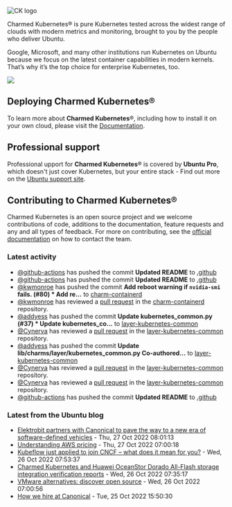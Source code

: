 ![CK logo](https://assets.ubuntu.com/v1/451d4cf4-Charmed+Kubernetes_RGB_onWhite_2022.svg)

Charmed Kubernetes® is pure Kubernetes tested across the widest range of clouds with modern metrics and monitoring, brought to you by the people who deliver Ubuntu.

Google, Microsoft, and many other institutions run Kubernetes on Ubuntu because we focus on the latest container capabilities in modern kernels. That’s why it’s the top choice for enterprise Kubernetes, too.

![](https://assets.ubuntu.com/v1/843c77b6-juju-at-a-glace.svg)

## Deploying Charmed Kubernetes®

To learn more about **Charmed Kubernetes**®, including how to install it on your own cloud, please visit the [Documentation][docs].

## Professional support

Professional upport for **Charmed Kubernetes**® is covered by **Ubuntu Pro**, which doesn't just cover Kubernetes, but your entire stack - Find out more on the [Ubuntu support site](https://ubuntu.com/support).

## Contributing to Charmed Kubernetes®

Charmed Kubernetes is an open source project and we welcome contributions of code, additions to the documentation, feature requests and any and all types of feedback. For more on contributing, see the [official documentation][get-in-touch] on how to contact the team.

<!-- LINKS -->
[docs]: https://ubuntu.com/kubernetes/docs
[get-in-touch]: https://ubuntu.com/kubernetes/docs/get-in-touch

### Latest activity

<!-- activity starts -->
 - [@github-actions](https://github.com/github-actions[bot]) has pushed the commit **Updated README** to [.github](https://github.com/charmed-kubernetes/.github)
 - [@github-actions](https://github.com/github-actions[bot]) has pushed the commit **Updated README** to [.github](https://github.com/charmed-kubernetes/.github)
 - [@kwmonroe](https://github.com/kwmonroe) has pushed the commit **Add reboot warning if `nvidia-smi` fails. (#80)  * Add re...** to [charm-containerd](https://github.com/charmed-kubernetes/charm-containerd)
 - [@kwmonroe](https://github.com/kwmonroe) has reviewed a [pull request](https://github.com/charmed-kubernetes/charm-containerd/pull/80) in the [charm-containerd](https://github.com/charmed-kubernetes/charm-containerd) repository.
 - [@addyess](https://github.com/addyess) has pushed the commit **Update kubernetes_common.py (#37)  * Update kubernetes_co...** to [layer-kubernetes-common](https://github.com/charmed-kubernetes/layer-kubernetes-common)
 - [@Cynerva](https://github.com/Cynerva) has reviewed a [pull request](https://github.com/charmed-kubernetes/layer-kubernetes-common/pull/37) in the [layer-kubernetes-common](https://github.com/charmed-kubernetes/layer-kubernetes-common) repository.
 - [@addyess](https://github.com/addyess) has pushed the commit **Update lib/charms/layer/kubernetes_common.py  Co-authored...** to [layer-kubernetes-common](https://github.com/charmed-kubernetes/layer-kubernetes-common)
 - [@Cynerva](https://github.com/Cynerva) has reviewed a [pull request](https://github.com/charmed-kubernetes/layer-kubernetes-common/pull/37) in the [layer-kubernetes-common](https://github.com/charmed-kubernetes/layer-kubernetes-common) repository.
 - [@Cynerva](https://github.com/Cynerva) has reviewed a [pull request](https://github.com/charmed-kubernetes/layer-kubernetes-common/pull/37) in the [layer-kubernetes-common](https://github.com/charmed-kubernetes/layer-kubernetes-common) repository.
 - [@github-actions](https://github.com/github-actions[bot]) has pushed the commit **Updated README** to [.github](https://github.com/charmed-kubernetes/.github)
<!-- activity ends -->

<!-- roadmap starts -->

<!-- roadmap ends -->

### Latest from the Ubuntu blog

<!-- blog starts -->
* [Elektrobit partners with Canonical to pave the way to a new era of software-defined vehicles](https://ubuntu.com//blog/elektrobit-partners-with-canonical) - Thu, 27 Oct 2022 08:01:13 
* [Understanding AWS pricing](https://ubuntu.com//blog/aws-pricing) - Thu, 27 Oct 2022 07:00:18 
* [Kubeflow just applied to join CNCF &#8211; what does it mean for you?](https://ubuntu.com//blog/kubeflow-applied-join-cncf) - Wed, 26 Oct 2022 07:53:37 
* [Charmed Kubernetes and Huawei OceanStor Dorado All-Flash storage integration verification reports](https://ubuntu.com//blog/charmed-kubernetes-and-huawei-oceanstor-dorado-all-flash-storage-integration-verification-reports) - Wed, 26 Oct 2022 07:35:17 
* [VMware alternatives: discover open source](https://ubuntu.com//blog/vmware-alternatives) - Wed, 26 Oct 2022 07:00:56 
* [How we hire at Canonical](https://ubuntu.com//blog/how-we-hire-at-canonical) - Tue, 25 Oct 2022 15:50:30 
<!-- blog ends -->
